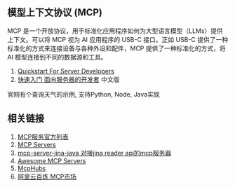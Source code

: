 ## 模型上下文协议 (MCP)

MCP 是一个开放协议，用于标准化应用程序如何为大型语言模型（LLMs）提供上下文。可以将 MCP 视为 AI 应用程序的 USB-C 接口。正如 USB-C 提供了一种标准化的方式来连接设备与各种外设和配件，MCP 提供了一种标准化的方式，将 AI 模型连接到不同的数据源和工具。

1. [Quickstart For Server Developers](https://modelcontextprotocol.io/quickstart/server)
2. [快速入门 面向服务器的开发者](https://docs.modelcontextprotocol.vip/quickstart/server) 中文版

官网有个查询天气的示例, 支持Python, Node, Java实现

## 相关链接
1. [MCP服务官方列表](https://github.com/modelcontextprotocol/servers)
2. [MCP Servers](https://mcp.so/)
3. [mcp-server-jina-java 对接jina reader api的mcp服务器](https://github.com/GARCHENG/mcp-server-jina-java)
4. [Awesome MCP Servers](https://github.com/punkpeye/awesome-mcp-servers)
5. [McpHubs](https://www.mcphubs.ai/)
6. [阿里云百炼 MCP市场](https://bailian.console.aliyun.com/?tab=mcp#/mcp-market)